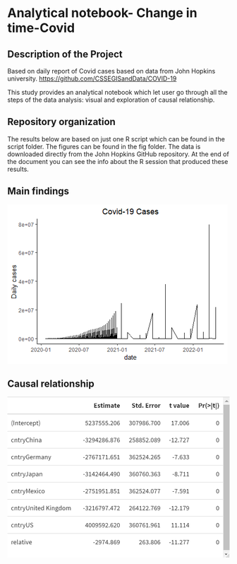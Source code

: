 
# Analytical notebook- Change in time-Covid

## Description of the Project

Based on daily report of Covid cases based on data from John Hopkins university.
https://github.com/CSSEGISandData/COVID-19

This study provides an analytical notebook which let user go through all the steps of the data analysis: visual and exploration of causal relationship.

## Repository organization

The results below are based on just one R script which can be found in the script folder. The figures can be found in the fig folder. The data is downloaded directly from the John Hopkins GitHub repository. At the end of the document you can see the info about the R session that produced these results.

## Main findings

![Rplot](Rplot.jpeg)

## Causal relationship

![Rplot01](Rplot01.jpeg)
